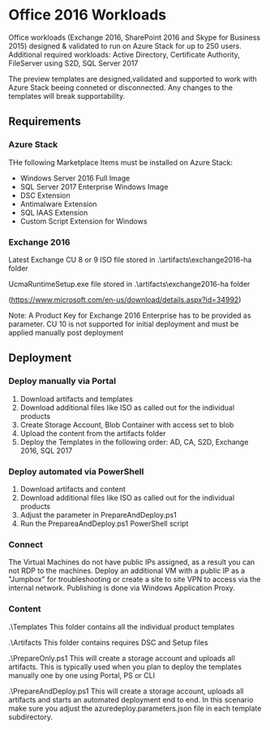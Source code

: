 # Office 2016 Workloads

Office workloads (Exchange 2016, SharePoint 2016 and Skype for Business 2015) designed & validated to run on Azure Stack for up to 250 users.
Additional required workloads: Active Directory, Certificate Authority, FileServer using S2D, SQL Server 2017 

The preview templates are designed,validated and supported to work with Azure Stack beeing conneted or disconnected. Any changes to the templates will break supportability. 


## Requirements

### Azure Stack

THe following Marketplace Items must be installed on Azure Stack:

- Windows Server 2016 Full Image
- SQL Server 2017 Enterprise Windows Image
- DSC Extension
- Antimalware Extension
- SQL IAAS Extension
- Custom Script Extension for Windows


### Exchange 2016

Latest Exchange CU 8 or 9 ISO file stored in .\artifacts\exchange2016-ha folder

UcmaRuntimeSetup.exe file stored in .\artifacts\exchange2016-ha folder

(https://www.microsoft.com/en-us/download/details.aspx?id=34992)

Note: A Product Key for Exchange 2016 Enterprise has to be provided as parameter. CU 10 is not supported for initial deployment and must be applied manually post deployment




## Deployment

### Deploy manually via Portal
1. Download artifacts and templates
2. Download additional files like ISO as called out for the individual products
3. Create Storage Account, Blob Container with access set to blob
4. Upload the content from the artifacts folder
5. Deploy the Templates in the following order: AD, CA, S2D, Exchange 2016, SQL 2017

### Deploy automated via PowerShell
1. Download artifacts and content
2. Download additional files like ISO as called out for the individual products
3. Adjust the parameter in PrepareAndDeploy.ps1
4. Run the PrepareaAndDeploy.ps1 PowerShell script

### Connect

The Virtual Machines do not have public IPs assigned, as a result you can not RDP to the machines. Deploy an additional VM with a public IP as a "Jumpbox" for troubleshooting or create
a site to site VPN to access via the internal network. Publishing is done via Windows Application Proxy.

### Content

.\Templates
This folder contains all the individual product templates

.\Artifacts
This folder contains requires DSC and Setup files

.\PrepareOnly.ps1
This will create a storage account and uploads all artifacts. This is typically used when you plan to deploy the templates manually one by one using Portal, PS or CLI

.\PrepareAndDeploy.ps1
This will create a storage account, uploads all artifacts and starts an automated deployment end to end. In this scenario make sure you adjust the azuredeploy.parameters.json file in each template subdirectory.

